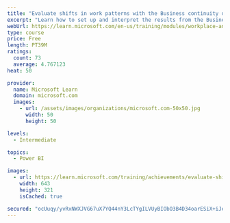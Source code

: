 ```yaml
---
title: "Evaluate shifts in work patterns with the Business continuity dashboard in Power BI from Viva Insights"
excerpt: "Learn how to set up and interpret the results from the Business continuity dashboard in Power BI through Viva Insights. Generate insights from the behavioral data to help navigate shifts in employee and team work patterns."
webUrl: https://learn.microsoft.com/en-us/training/modules/workplace-analytics-business-continuity/
type: course
price: Free
length: PT39M
ratings:
  count: 73
  average: 4.767123
heat: 50

provider:
  name: Microsoft Learn
  domain: microsoft.com
  images:
    - url: /assets/images/organizations/microsoft.com-50x50.jpg
      width: 50
      height: 50

levels:
  - Intermediate

topics:
  - Power BI

images:
  - url: https://learn.microsoft.com/training/achievements/evaluate-shifts-in-work-patterns-with-the-business-continuity-dashboard-in-workplace-analytics-social.png
    width: 643
    height: 321
    isCached: true

secured: "ocUuqy/yvRxNWXJVG67uX7YQ44nY3LcTYgILVUyBIObO3B4D34oarESiX+iJew03ZoevphDF2hG60SZ2w0bdoL+OyKInWVaBNS5q8k6tSOd6CtMFJw9IlVZawkAIqAZhV5ezxNc3Yn6Fbe6mNB36lm8bLegoc7ZuxEMajmNBT5GKjObipupaPQInXjicu2XM9PYMzSyRzuFLxpY16j6r6Dg2F56nlzR9gBguNNyHd9QidunE9KYW+824nN+AmZ5wBiTUK7MBvnMdfZiZD4CBKBeTviPU0imr8rbhzGAKy3e+361UC0kftwC4K1qQTgK+r3CxAcO4f0XEMAvMhLUVlJ0rqu0t9mV74C1tnuSpJvQ6GsjYyJmk6ZyQAWmvzkypGnhTpTliOaHOkjtv5OCcaZtnhsWc92GCeSwi9g1P910=;3Dr6PpXzyx4gGHVsinARJg=="
---
```


